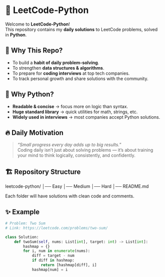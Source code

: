 # 🐍 LeetCode-Python

Welcome to **LeetCode-Python**!  
This repository contains my **daily solutions** to LeetCode problems, solved in **Python**.  

## 📌 Why This Repo?
- To build a **habit of daily problem-solving**.  
- To strengthen **data structures & algorithms**.  
- To prepare for **coding interviews** at top tech companies.  
- To track personal growth and share solutions with the community.  

## 🚀 Why Python?
- **Readable & concise** → focus more on logic than syntax.  
- **Huge standard library** → quick utilities for math, strings, etc.  
- **Widely used in interviews** → most companies accept Python solutions.  

## 🔥 Daily Motivation
> *“Small progress every day adds up to big results.”*  
Coding daily isn’t just about solving problems — it’s about training your mind to think logically, consistently, and confidently.  

## 🏗️ Repository Structure
leetcode-python/
│── Easy
│── Medium
│── Hard
│── README.md

Each folder will have solutions with clean code and comments.  

## ✨ Example
```python
# Problem: Two Sum
# Link: https://leetcode.com/problems/two-sum/

class Solution:
    def twoSum(self, nums: List[int], target: int) -> List[int]:
        hashmap = {}
        for i, num in enumerate(nums):
            diff = target - num
            if diff in hashmap:
                return [hashmap[diff], i]
            hashmap[num] = i
